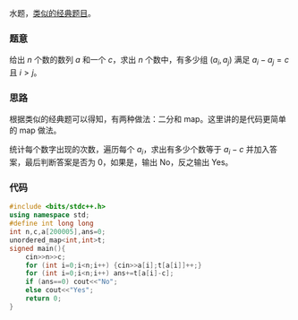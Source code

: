 水题，[类似的经典题目](https://www.luogu.com.cn/problem/P1102)。
### 题意
给出 $n$ 个数的数列 $a$ 和一个 $c$，求出 $n$ 个数中，有多少组 $(a_i,a_j)$ 满足 $a_i-a_j=c$ 且 $i > j$。
### 思路
根据类似的经典题可以得知，有两种做法：二分和 map。这里讲的是代码更简单的 map 做法。

统计每个数字出现的次数，遍历每个 $a_i$，求出有多少个数等于 $a_i-c$ 并加入答案，最后判断答案是否为 $0$，如果是，输出 No，反之输出 Yes。
### 代码
```cpp
#include <bits/stdc++.h>
using namespace std;
#define int long long
int n,c,a[200005],ans=0;
unordered_map<int,int>t;
signed main(){
	cin>>n>>c;
	for (int i=0;i<n;i++) {cin>>a[i];t[a[i]]++;}
	for (int i=0;i<n;i++) ans+=t[a[i]-c];
	if (ans==0) cout<<"No";
	else cout<<"Yes";
	return 0;
}
```